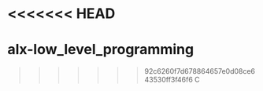 <<<<<<< HEAD
=======
# alx-low_level_programming
>>>>>>> 92c6260f7d678864657e0d08ce643530ff3f46f6
C
